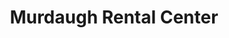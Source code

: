 ---
title: "Murdaugh Rental Center"
url: /ridgeland/murdaugh-rental-center/
shop: storage rental
---